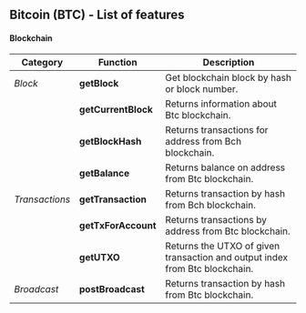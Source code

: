 ## Bitcoin (BTC) - List of features

#### Blockchain

| **Category**   | Function            | Description                                                                 |
| -------------- | ------------------- | --------------------------------------------------------------------------- |
| _Block_        | **getBlock**        | Get blockchain block by hash or block number.                               |
|                | **getCurrentBlock** | Returns information about Btc blockchain.                                   |
|                | **getBlockHash**    | Returns transactions for address from Bch blockchain.                       |
|                | **getBalance**      | Returns balance on address from Btc blockchain.                             |
| _Transactions_ | **getTransaction**  | Returns transaction by hash from Bch blockchain.                            |
|                | **getTxForAccount** | Returns transactions by address from Btc blockchain.                        |
|                | **getUTXO**         | Returns the UTXO of given transaction and output index from Btc blockchain. |
| _Broadcast_    | **postBroadcast**   | Returns transaction by hash from Btc blockchain.                            |
